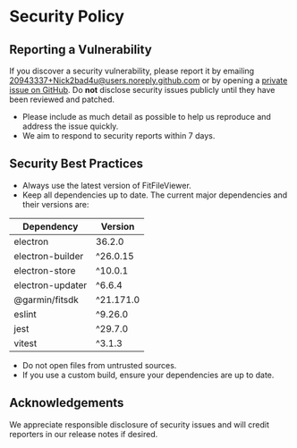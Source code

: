 # Security Policy

## Reporting a Vulnerability

If you discover a security vulnerability, please report it by emailing [20943337+Nick2bad4u@users.noreply.github.com](mailto:20943337+Nick2bad4u@users.noreply.github.com) or by opening a [private issue on GitHub](https://github.com/Nick2bad4u/FitFileViewer/issues/new). Do **not** disclose security issues publicly until they have been reviewed and patched.

- Please include as much detail as possible to help us reproduce and address the issue quickly.
- We aim to respond to security reports within 7 days.

## Security Best Practices

- Always use the latest version of FitFileViewer.
- Keep all dependencies up to date. The current major dependencies and their versions are:

Dependency       | Version
---------------- | ---------
electron         | 36.2.0
electron-builder | ^26.0.15  
electron-store   | ^10.0.1
electron-updater | ^6.6.4
@garmin/fitsdk   | ^21.171.0
eslint           | ^9.26.0
jest             | ^29.7.0
vitest           | ^3.1.3

- Do not open files from untrusted sources.
- If you use a custom build, ensure your dependencies are up to date.

## Acknowledgements

We appreciate responsible disclosure of security issues and will credit reporters in our release notes if desired.
